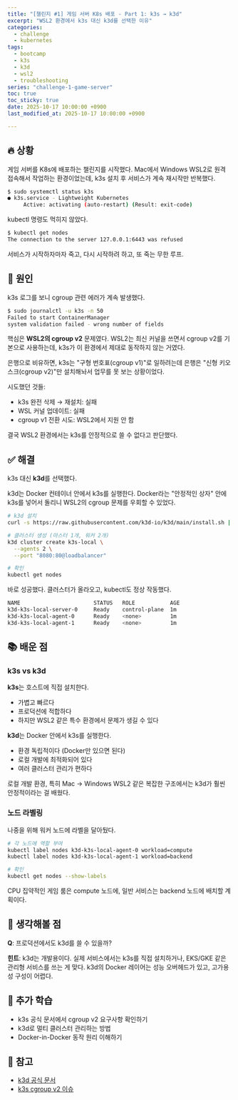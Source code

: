 ```yaml
---
title: "[챌린지 #1] 게임 서버 K8s 배포 - Part 1: k3s → k3d"
excerpt: "WSL2 환경에서 k3s 대신 k3d를 선택한 이유"
categories:
  - challenge
  - kubernetes
tags:
  - bootcamp
  - k3s
  - k3d
  - wsl2
  - troubleshooting
series: "challenge-1-game-server"
toc: true
toc_sticky: true
date: 2025-10-17 10:00:00 +0900
last_modified_at: 2025-10-17 10:00:00 +0900

---
```


## 🔥 상황

게임 서버를 K8s에 배포하는 챌린지를 시작했다. Mac에서 Windows WSL2로 원격 접속해서 작업하는 환경이었는데, k3s 설치 후 서비스가 계속 재시작만 반복했다.

```bash
$ sudo systemctl status k3s
● k3s.service - Lightweight Kubernetes
     Active: activating (auto-restart) (Result: exit-code)
```

kubectl 명령도 먹히지 않았다.

```bash
$ kubectl get nodes
The connection to the server 127.0.0.1:6443 was refused
```

서비스가 시작하자마자 죽고, 다시 시작하려 하고, 또 죽는 무한 루프.

## 🤔 원인

k3s 로그를 보니 cgroup 관련 에러가 계속 발생했다.

```bash
$ sudo journalctl -u k3s -n 50
Failed to start ContainerManager
system validation failed - wrong number of fields
```

핵심은 **WSL2의 cgroup v2** 문제였다. WSL2는 최신 커널을 쓰면서 cgroup v2를 기본으로 사용하는데, k3s가 이 환경에서 제대로 동작하지 않는 거였다.

은행으로 비유하면, k3s는 "구형 번호표(cgroup v1)"로 일하려는데 은행은 "신형 키오스크(cgroup v2)"만 설치해놔서 업무를 못 보는 상황이었다.

시도했던 것들:
- k3s 완전 삭제 → 재설치: 실패
- WSL 커널 업데이트: 실패  
- cgroup v1 전환 시도: WSL2에서 지원 안 함

결국 WSL2 환경에서는 k3s를 안정적으로 쓸 수 없다고 판단했다.

## ✅ 해결

k3s 대신 **k3d**를 선택했다.

k3d는 Docker 컨테이너 안에서 k3s를 실행한다. Docker라는 "안정적인 상자" 안에 k3s를 넣어서 돌리니 WSL2의 cgroup 문제를 우회할 수 있었다.

```bash
# k3d 설치
curl -s https://raw.githubusercontent.com/k3d-io/k3d/main/install.sh | bash

# 클러스터 생성 (마스터 1개, 워커 2개)
k3d cluster create k3s-local \
  --agents 2 \
  --port "8080:80@loadbalancer"

# 확인
kubectl get nodes
```

바로 성공했다. 클러스터가 올라오고, kubectl도 정상 작동했다.

```bash
NAME                       STATUS   ROLE           AGE
k3d-k3s-local-server-0     Ready    control-plane  1m
k3d-k3s-local-agent-0      Ready    <none>         1m
k3d-k3s-local-agent-1      Ready    <none>         1m
```

## 📚 배운 점

### k3s vs k3d

**k3s**는 호스트에 직접 설치한다.
- 가볍고 빠르다
- 프로덕션에 적합하다
- 하지만 WSL2 같은 특수 환경에서 문제가 생길 수 있다

**k3d**는 Docker 안에서 k3s를 실행한다.
- 환경 독립적이다 (Docker만 있으면 된다)
- 로컬 개발에 최적화되어 있다
- 여러 클러스터 관리가 편하다

로컬 개발 환경, 특히 Mac → Windows WSL2 같은 복잡한 구조에서는 k3d가 훨씬 안정적이라는 걸 배웠다.

### 노드 라벨링

나중을 위해 워커 노드에 라벨을 달아뒀다.

```bash
# 각 노드에 역할 부여
kubectl label nodes k3d-k3s-local-agent-0 workload=compute
kubectl label nodes k3d-k3s-local-agent-1 workload=backend

# 확인
kubectl get nodes --show-labels
```

CPU 집약적인 게임 룸은 compute 노드에, 일반 서비스는 backend 노드에 배치할 계획이다.

## 💭 생각해볼 점

**Q**: 프로덕션에서도 k3d를 쓸 수 있을까?

**힌트**: k3d는 개발용이다. 실제 서비스에서는 k3s를 직접 설치하거나, EKS/GKE 같은 관리형 서비스를 쓰는 게 맞다. k3d의 Docker 레이어는 성능 오버헤드가 있고, 고가용성 구성이 어렵다.

## 🎯 추가 학습

- k3s 공식 문서에서 cgroup v2 요구사항 확인하기
- k3d로 멀티 클러스터 관리하는 방법
- Docker-in-Docker 동작 원리 이해하기

## 🔗 참고

- [k3d 공식 문서](https://k3d.io/)
- [k3s cgroup v2 이슈](https://github.com/k3s-io/k3s/issues)
